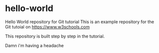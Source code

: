# hello-world
Hello World repository for Git tutorial
This is an example repository for the Git tutoial on https://www.w3schools.com

This repository is built step by step in the tutorial.

Damn i'm having a headache
